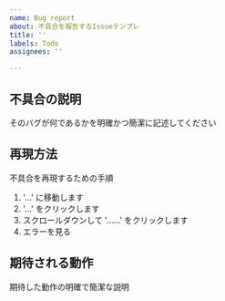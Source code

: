 ```yaml
---
name: Bug report
about: 不具合を報告するIssueテンプレ
title: ''
labels: Todo
assignees: ''

---
```


## 不具合の説明

そのバグが何であるかを明確かつ簡潔に記述してください

## 再現方法

不具合を再現するための手順

1. '...' に移動します
2. '...' をクリックします
3. スクロールダウンして '......' をクリックします
4. エラーを見る

## 期待される動作
期待した動作の明確で簡潔な説明

